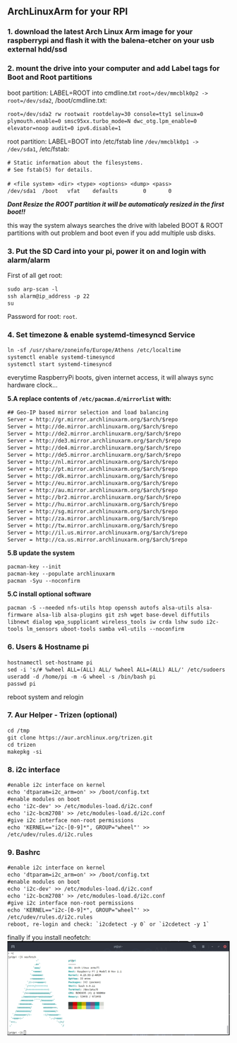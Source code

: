 ## ArchLinuxArm for your RPI

### 1. download the latest Arch Linux Arm image for your raspberrypi and flash it with the balena-etcher on your usb external hdd/ssd

### 2. mount the drive into your computer and add Label tags for Boot and Root partitions

boot partition: LABEL=ROOT into cmdline.txt `root=/dev/mmcblk0p2 -> root=/dev/sda2`, /boot/cmdline.txt:
```
root=/dev/sda2 rw rootwait rootdelay=30 console=tty1 selinux=0 plymouth.enable=0 smsc95xx.turbo_mode=N dwc_otg.lpm_enable=0 elevator=noop audit=0 ipv6.disable=1
```

root partition: LABEL=BOOT into /etc/fstab line `/dev/mmcblk0p1 -> /dev/sda1`, /etc/fstab:
```
# Static information about the filesystems.
# See fstab(5) for details.

# <file system> <dir> <type> <options> <dump> <pass>
/dev/sda1  /boot   vfat    defaults        0       0
```
***Dont Resize the ROOT partition it will be automaticaly resized in the first boot!!***

this way the system always searches the drive with labeled BOOT & ROOT partitions with out problem and boot even if you add multiple usb disks.

### 3. Put the SD Card into your pi, power it on and login with alarm/alarm
First of all get root:
```
sudo arp-scan -l
ssh alarm@ip_address -p 22
su
```
Password for root: `root`.

### 4. Set timezone & enable systemd-timesyncd Service
```
ln -sf /usr/share/zoneinfo/Europe/Athens /etc/localtime
systemctl enable systemd-timesyncd
systemctl start systemd-timesyncd
```
everytime RaspberryPi boots, given internet access, it will always sync hardware clock...

**5.A replace contents of `/etc/pacman.d/mirrorlist` with:**
```
## Geo-IP based mirror selection and load balancing
Server = http://gr.mirror.archlinuxarm.org/$arch/$repo
Server = http://de.mirror.archlinuxarm.org/$arch/$repo
Server = http://de2.mirror.archlinuxarm.org/$arch/$repo
Server = http://de3.mirror.archlinuxarm.org/$arch/$repo
Server = http://de4.mirror.archlinuxarm.org/$arch/$repo
Server = http://de5.mirror.archlinuxarm.org/$arch/$repo
Server = http://nl.mirror.archlinuxarm.org/$arch/$repo
Server = http://pt.mirror.archlinuxarm.org/$arch/$repo
Server = http://dk.mirror.archlinuxarm.org/$arch/$repo
Server = http://eu.mirror.archlinuxarm.org/$arch/$repo
Server = http://au.mirror.archlinuxarm.org/$arch/$repo
Server = http://br2.mirror.archlinuxarm.org/$arch/$repo
Server = http://hu.mirror.archlinuxarm.org/$arch/$repo
Server = http://sg.mirror.archlinuxarm.org/$arch/$repo
Server = http://za.mirror.archlinuxarm.org/$arch/$repo
Server = http://tw.mirror.archlinuxarm.org/$arch/$repo
Server = http://il.us.mirror.archlinuxarm.org/$arch/$repo
Server = http://ca.us.mirror.archlinuxarm.org/$arch/$repo
```

**5.B update the system**
```
pacman-key --init
pacman-key --populate archlinuxarm
pacman -Syu --noconfirm
```
**5.C install optional software**
```
pacman -S --needed nfs-utils htop openssh autofs alsa-utils alsa-firmware alsa-lib alsa-plugins git zsh wget base-devel diffutils libnewt dialog wpa_supplicant wireless_tools iw crda lshw sudo i2c-tools lm_sensors uboot-tools samba v4l-utils --noconfirm
```
### 6. Users & Hostname pi
```
hostnamectl set-hostname pi
sed -i 's/# %wheel ALL=(ALL) ALL/ %wheel ALL=(ALL) ALL/' /etc/sudoers
useradd -d /home/pi -m -G wheel -s /bin/bash pi
passwd pi
```
reboot system and relogin
### 7. Aur Helper - Trizen (optional)
```
cd /tmp
git clone https://aur.archlinux.org/trizen.git
cd trizen
makepkg -si
```
### 8. i2c interface
```
#enable i2c interface on kernel
echo 'dtparam=i2c_arm=on' >> /boot/config.txt
#enable modules on boot
echo 'i2c-dev' >> /etc/modules-load.d/i2c.conf
echo 'i2c-bcm2708' >> /etc/modules-load.d/i2c.conf
#give i2c interface non-root permissions
echo 'KERNEL=="i2c-[0-9]*", GROUP="wheel"' >> /etc/udev/rules.d/i2c.rules
```
### 9. Bashrc
```
#enable i2c interface on kernel
echo 'dtparam=i2c_arm=on' >> /boot/config.txt
#enable modules on boot
echo 'i2c-dev' >> /etc/modules-load.d/i2c.conf
echo 'i2c-bcm2708' >> /etc/modules-load.d/i2c.conf
#give i2c interface non-root permissions
echo 'KERNEL=="i2c-[0-9]*", GROUP="wheel"' >> /etc/udev/rules.d/i2c.rules
reboot, re-login and check: `i2cdetect -y 0` or `i2cdetect -y 1`
```
finally if you install neofetch:
<img src="home.jpg">
